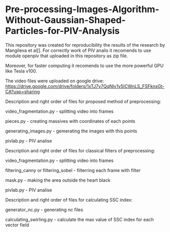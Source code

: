 # Pre-processing-Images-Algorithm-Without-Gaussian-Shaped-Particles-for-PIV-Analysis

This repository was created for reproducibility the results of the research by Mangileva et al[]. For correctly work of PIV analis it recomends to use module openpiv that uploaded in this repository as zip file. 

Moreover, for faster computing it recomends to use the more powerful GPU like Tesla v100.

The video files were uploaded on google drive: https://drive.google.com/drive/folders/1xTJ7y7QqNlv1y5ICWnLS_FSFknxGt-CA?usp=sharing

Description and right order of files for proposed method of preprocessing:

video_fragmentation.py - splitting video into frames

pieces.py - creating massives with coordinates of each points

generating_images.py - gemerating the images with this points

pivlab.py - PIV analise

Description and right order of files for classical filters of preprocessing:

video_fragmentation.py - splitting video into frames

filtering_canny or filtering_sobel - filterring each frame with filter

mask.py - making the area outside the heart black

pivlab.py - PIV analise

Description and right order of files for calculating SSC index:

generator_nc.py - generating nc files

calculating_swirling.py - calculate the max value of SSC index for each vector field








